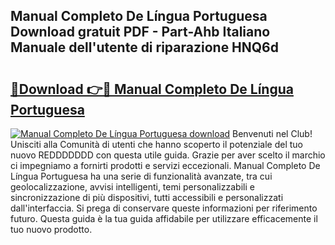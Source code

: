 ## Manual Completo De Língua Portuguesa Download gratuit PDF - Part-Ahb Italiano Manuale dell'utente di riparazione HNQ6d

# <h2><a href="http://dfekr1f.blite.top/?on=Manual+Completo+De+L%c3%adngua+Portuguesa">🔗Download 👉🔴 Manual Completo De Língua Portuguesa</a></h2>

[![Manual Completo De Língua Portuguesa download](https://i.imgur.com/lujVjoI.png)](http://dfekr1f.blite.top/?on=Manual+Completo+De+L%c3%adngua+Portuguesa)
Benvenuti nel Club! Unisciti alla Comunità di utenti che hanno scoperto il potenziale del tuo nuovo REDDDDDDD con questa utile guida. Grazie per aver scelto il marchio ci impegniamo a fornirti prodotti e servizi eccezionali. Manual Completo De Língua Portuguesa ha una serie di funzionalità avanzate, tra cui geolocalizzazione, avvisi intelligenti, temi personalizzabili e sincronizzazione di più dispositivi, tutti accessibili e personalizzati dall'interfaccia. Si prega di conservare queste informazioni per riferimento futuro. Questa guida è la tua guida affidabile per utilizzare efficacemente il tuo nuovo prodotto.
